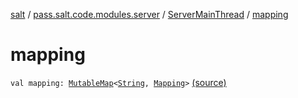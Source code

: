 [salt](../../index.md) / [pass.salt.code.modules.server](../index.md) / [ServerMainThread](index.md) / [mapping](./mapping.md)

# mapping

`val mapping: `[`MutableMap`](https://kotlinlang.org/api/latest/jvm/stdlib/kotlin.collections/-mutable-map/index.html)`<`[`String`](https://kotlinlang.org/api/latest/jvm/stdlib/kotlin/-string/index.html)`, `[`Mapping`](../../pass.salt.code.modules.server.mapping/-mapping/index.md)`>` [(source)](https://github.com/kurbaniec-tgm/salt/tree/master/code/modules/server/ServerMainThread.kt#L17)